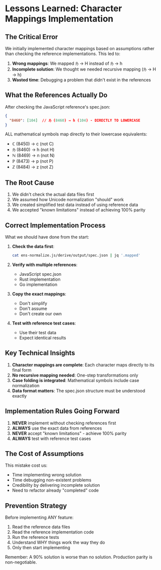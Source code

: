 # Lessons Learned: Character Mappings Implementation

## The Critical Error

We initially implemented character mappings based on assumptions rather than checking the reference implementations. This led to:

1. **Wrong mappings**: We mapped ℌ → H instead of ℌ → h
2. **Incomplete solution**: We thought we needed recursive mapping (ℌ → H → h)
3. **Wasted time**: Debugging a problem that didn't exist in the references

## What the References Actually Do

After checking the JavaScript reference's spec.json:
```json
{
  "8460": [104]  // ℌ (8460) → h (104) - DIRECTLY TO LOWERCASE
}
```

ALL mathematical symbols map directly to their lowercase equivalents:
- ℂ (8450) → c (not C)
- ℌ (8460) → h (not H)
- ℕ (8469) → n (not N)
- ℙ (8473) → p (not P)
- ℤ (8484) → z (not Z)

## The Root Cause

1. We didn't check the actual data files first
2. We assumed how Unicode normalization "should" work
3. We created simplified test data instead of using reference data
4. We accepted "known limitations" instead of achieving 100% parity

## Correct Implementation Process

What we should have done from the start:

1. **Check the data first**:
   ```bash
   cat ens-normalize.js/derive/output/spec.json | jq '.mapped'
   ```

2. **Verify with multiple references**:
   - JavaScript spec.json
   - Rust implementation
   - Go implementation

3. **Copy the exact mappings**:
   - Don't simplify
   - Don't assume
   - Don't create our own

4. **Test with reference test cases**:
   - Use their test data
   - Expect identical results

## Key Technical Insights

1. **Character mappings are complete**: Each character maps directly to its final form
2. **No recursive mapping needed**: One-step transformations only
3. **Case folding is integrated**: Mathematical symbols include case normalization
4. **Data format matters**: The spec.json structure must be understood exactly

## Implementation Rules Going Forward

1. **NEVER** implement without checking references first
2. **ALWAYS** use the exact data from references
3. **NEVER** accept "known limitations" - achieve 100% parity
4. **ALWAYS** test with reference test cases

## The Cost of Assumptions

This mistake cost us:
- Time implementing wrong solution
- Time debugging non-existent problems
- Credibility by delivering incomplete solution
- Need to refactor already "completed" code

## Prevention Strategy

Before implementing ANY feature:
1. Read the reference data files
2. Read the reference implementation code
3. Run the reference tests
4. Understand WHY things work the way they do
5. Only then start implementing

Remember: A 90% solution is worse than no solution. Production parity is non-negotiable.